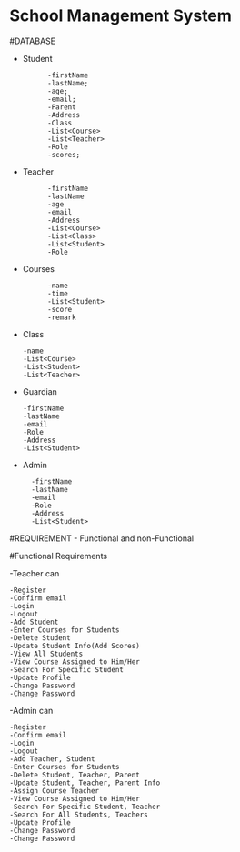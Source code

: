 # School Management System
    

#DATABASE

- Student
  
            -firstName
            -lastName;
            -age;
            -email;
            -Parent
            -Address
            -Class
            -List<Course>
            -List<Teacher>
            -Role
            -scores;
- Teacher
  
            -firstName
            -lastName
            -age
            -email
            -Address
            -List<Course>
            -List<Class>
            -List<Student>
            -Role
        

- Courses
    
            -name
            -time
            -List<Student>
            -score
            -remark
  
- Class

      -name
      -List<Course>
      -List<Student>
      -List<Teacher>
  
      
- Guardian

      -firstName
      -lastName
      -email
      -Role
      -Address
      -List<Student>




- Admin

        -firstName
        -lastName
        -email
        -Role
        -Address
        -List<Student>





#REQUIREMENT - Functional and non-Functional

#Functional Requirements

-Teacher can
    
    -Register
    -Confirm email
    -Login
    -Logout
    -Add Student
    -Enter Courses for Students
    -Delete Student
    -Update Student Info(Add Scores)
    -View All Students
    -View Course Assigned to Him/Her
    -Search For Specific Student
    -Update Profile
    -Change Password
    -Change Password

-Admin can

    -Register
    -Confirm email
    -Login
    -Logout
    -Add Teacher, Student
    -Enter Courses for Students
    -Delete Student, Teacher, Parent
    -Update Student, Teacher, Parent Info
    -Assign Course Teacher
    -View Course Assigned to Him/Her
    -Search For Specific Student, Teacher
    -Search For All Students, Teachers
    -Update Profile
    -Change Password
    -Change Password